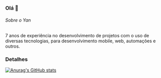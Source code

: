 ### Olá 👋


###### Sobre o Yan
7 anos de experiência no desenvolvimento de projetos com o uso de diversas tecnologias, para desenvolvimento mobile, web, automações e outros.

### Detalhes

[![Anurag's GitHub stats](httpsgithub-readme-stats.vercel.api?username=yansantos0&show_icons=true&theme=dark)](httpsgithub.comanuraghazragithub-readme-stats)

